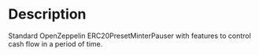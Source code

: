 # Description

Standard OpenZeppelin ERC20PresetMinterPauser with features to control cash flow in a period of time.
